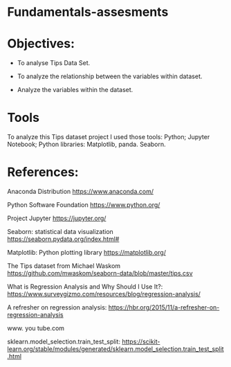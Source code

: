# Fundamentals-assesments


# Objectives: 

- To analyse Tips Data Set.

- To analyze the relationship between the variables within dataset. 

- Analyze the variables within the dataset.

# Tools 
 
 To analyze this Tips dataset project I used those tools:
 Python;
 Jupyter Notebook;
 Python libraries: Matplotlib, panda.
 Seaborn.


#  References:

 Anaconda Distribution https://www.anaconda.com/

 Python Software Foundation https://www.python.org/

 Project Jupyter https://jupyter.org/

 Seaborn: statistical data visualization https://seaborn.pydata.org/index.html#

 Matplotlib: Python plotting library https://matplotlib.org/

 The Tips dataset from Michael Waskom https://github.com/mwaskom/seaborn-data/blob/master/tips.csv
 
What is Regression Analysis and Why Should I Use It?: https://www.surveygizmo.com/resources/blog/regression-analysis/

A refresher on regression analysis: https://hbr.org/2015/11/a-refresher-on-regression-analysis 

www. you tube.com

sklearn.model_selection.train_test_split: https://scikit-learn.org/stable/modules/generated/sklearn.model_selection.train_test_split.html





